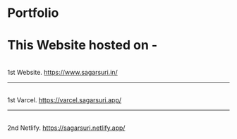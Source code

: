 # Portfolio

# This Website hosted on -
<br> 1st Website. https://www.sagarsuri.in/ <hr>
<br> 1st Varcel. https://varcel.sagarsuri.app/ <hr>
<br> 2nd Netlify. https://sagarsuri.netlify.app/


